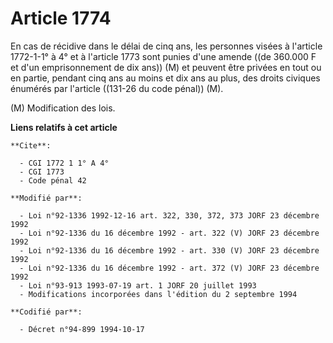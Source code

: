 # Article 1774

En cas de récidive dans le délai de cinq ans, les personnes visées à l'article 1772-1-1° à 4° et à l'article 1773 sont punies
d'une amende ((de 360.000 F et d'un emprisonnement de dix ans)) (M) et peuvent être privées en tout ou en partie, pendant
cinq ans au moins et dix ans au plus, des droits civiques énumérés par l'article ((131-26 du code pénal)) (M).

(M) Modification des lois.

**Liens relatifs à cet article**

	**Cite**:

	  - CGI 1772 1 1° A 4°
	  - CGI 1773
	  - Code pénal 42

	**Modifié par**:

	  - Loi n°92-1336 1992-12-16 art. 322, 330, 372, 373 JORF 23 décembre 1992
	  - Loi n°92-1336 du 16 décembre 1992 - art. 322 (V) JORF 23 décembre 1992
	  - Loi n°92-1336 du 16 décembre 1992 - art. 330 (V) JORF 23 décembre 1992
	  - Loi n°92-1336 du 16 décembre 1992 - art. 372 (V) JORF 23 décembre 1992
	  - Loi n°93-913 1993-07-19 art. 1 JORF 20 juillet 1993
	  - Modifications incorporées dans l'édition du 2 septembre 1994

	**Codifié par**:

	  - Décret n°94-899 1994-10-17
